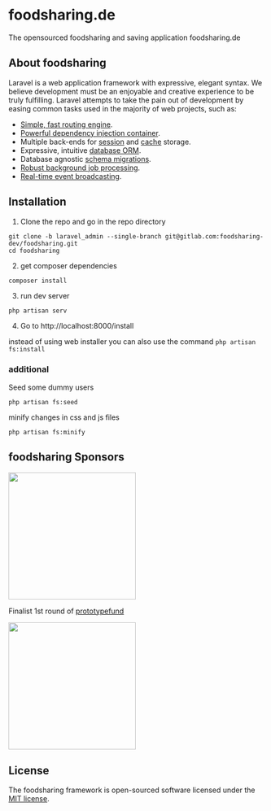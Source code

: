 # foodsharing.de
The opensourced foodsharing and saving application foodsharing.de


## About foodsharing

Laravel is a web application framework with expressive, elegant syntax. We believe development must be an enjoyable and creative experience to be truly fulfilling. Laravel attempts to take the pain out of development by easing common tasks used in the majority of web projects, such as:

- [Simple, fast routing engine](https://laravel.com/docs/routing).
- [Powerful dependency injection container](https://laravel.com/docs/container).
- Multiple back-ends for [session](https://laravel.com/docs/session) and [cache](https://laravel.com/docs/cache) storage.
- Expressive, intuitive [database ORM](https://laravel.com/docs/eloquent).
- Database agnostic [schema migrations](https://laravel.com/docs/migrations).
- [Robust background job processing](https://laravel.com/docs/queues).
- [Real-time event broadcasting](https://laravel.com/docs/broadcasting).

## Installation

1. Clone the repo and go in the repo directory

```
git clone -b laravel_admin --single-branch git@gitlab.com:foodsharing-dev/foodsharing.git
cd foodsharing
```


2. get composer dependencies

```
composer install
```


3. run dev server

```
php artisan serv
```

4. Go to http://localhost:8000/install

instead of using web installer you can also use the command `php artisan fs:install`

### additional

Seed some dummy users

```
php artisan fs:seed
```

minify changes in css and js files

```
php artisan fs:minify
```

## foodsharing Sponsors

<img src="http://pt-ad.pt-dlr.de/_img/article/Logo_BMBF-gef-mit.jpg" width="250" />

Finalist 1st round of [prototypefund](https://prototypefund.de/)

<img src="https://prototypefund.de/wp-content/uploads/2016/08/PrototypeFund-P-Logo.png" height="250" />


## License

The foodsharing framework is open-sourced software licensed under the [MIT license](http://opensource.org/licenses/MIT).